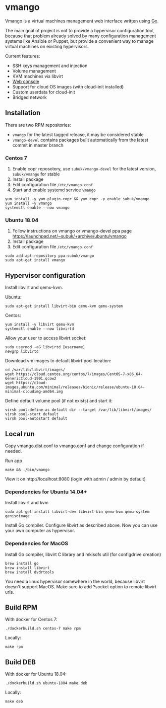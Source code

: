 # vmango

Vmango is a virtual machines management web interface written using [Go](http://golang.org/).

The main goal of project is not to provide a hypervisor configuration tool,
because that problem already solved by many configuration management systems
like Ansible or Puppet, but provide a convenient way to manage virtual
machines on existing hypervisors.

Current features:

* SSH keys management and injection
* Volume management
* KVM machines via libvirt
* [Web console](https://streamja.com/LLEA)
* Support for cloud OS images (with cloud-init installed)
* Custom userdata for cloud-init
* Bridged network

## Installation

There are two RPM repositories:

* `vmango` for the latest tagged release, it may be considered stable
* `vmango-devel` contains packages built automatically from the latest commit in master branch

### Centos 7

1. Enable copr reposotory, use `subuk/vmango-devel` for the latest version, `subuk/vmango` for stable
1. Install package
1. Edit configuration file `/etc/vmango.conf`
1. Start and enable systemd service `vmango`

```
yum install -y yum-plugin-copr && yum copr -y enable subuk/vmango
yum install -y vmango
systemctl enable --now vmango
```

### Ubuntu 18.04

1. Follow instructions on vmango or vmango-devel ppa page https://launchpad.net/~subuk/+archive/ubuntu/vmango
1. Install package
1. Edit configuration file `/etc/vmango.conf`

```
sudo add-apt-repository ppa:subuk/vmango
sudo apt-get install vmango
```

## Hypervisor configuration

Install libvirt and qemu-kvm.

Ubuntu:

    sudo apt-get install libvirt-bin qemu-kvm qemu-system

Centos:

    yum install -y libvirt qemu-kvm
    systemctl enable --now libvirtd

Allow your user to access libvirt socket:

    sudo usermod -aG libvirtd [username]
    newgrp libvirtd

Download vm images to default libvirt pool location:

    cd /var/lib/libvirt/images/
    wget https://cloud.centos.org/centos/7/images/CentOS-7-x86_64-GenericCloud-1901.qcow2
    wget https://cloud-images.ubuntu.com/minimal/releases/bionic/release/ubuntu-18.04-minimal-cloudimg-amd64.img

Define default volume pool (if not exists) and start it:

    virsh pool-define-as default dir --target /var/lib/libvirt/images/
    virsh pool-start default
    virsh pool-autostart default


## Local run

Copy vmango.dist.conf to vmango.conf and change configuration if needed.

Run app

    make && ./bin/vmango

View it on http://localhost:8080 (login with admin / admin by default)


### Dependencies for Ubuntu 14.04+

Install libvirt and kvm

    sudo apt-get install libvirt-dev libvirt-bin qemu-kvm qemu-system genisoimage

Install Go compiler.
Configure libvirt as described above.
Now you can use your own computer as hypervisor.

### Dependencies for MacOS

Install Go compiler, libvirt C library and mkisofs util (for configdrive creation)

    brew install go
    brew install libvirt
    brew install dvdrtools

You need a linux hypervisor somewhere in the world, because libvirt doesn't support MacOS.
Make sure to add ?socket option to remote libvirt urls.


## Build RPM

With docker for Centos 7:

    ./dockerbuild.sh centos-7 make rpm

Locally:

    make rpm

## Build DEB

With docker for Ubuntu 18.04:

    ./dockerbuild.sh ubuntu-1804 make deb

Locally:

    make deb
